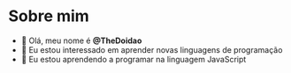 # Sobre mim
- 👋 Olá, meu nome é **@TheDoidao**
- 👀 Eu estou interessado em aprender novas linguagens de programação
- 🌱 Eu estou aprendendo a programar na linguagem JavaScript
